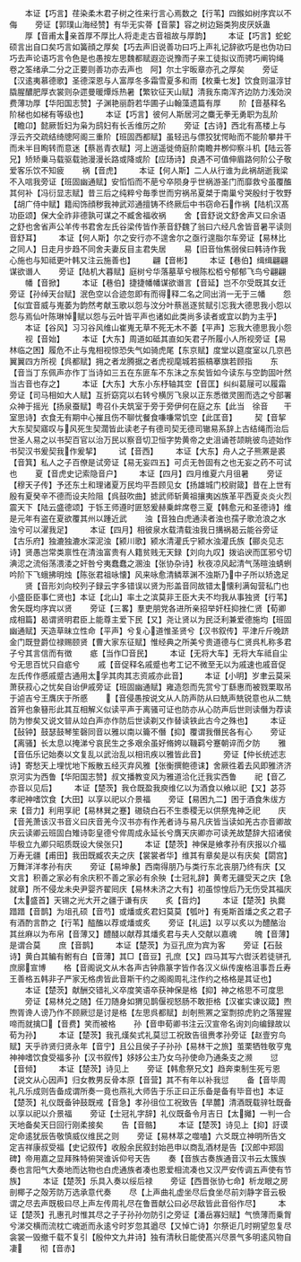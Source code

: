 <!-- { "loadSidebar": true } -->
　　本证【巧言】荏染柔木君子树之徃来行言心焉数之【行苇】四鍭如树序宾以不侮
　　旁证【郭璞山海经赞】有华无实蓇【音蒙】容之树边谿类狗皮厌妖蛊
　　厚【音甫太亲首厚不厚比人将走走古音祖故与厚韵】
　　本证【巧言】蛇蛇硕言出自口矣巧言如簧顔之厚矣【巧去声旧说善功曰巧上声礼记辞欲巧是也伪功曰巧去声论语巧言令色是也愚按左思魏都赋遐迩说豫而子来工徒拟议而骋巧阐钩绳　卷之筌绪承二分之正要则善功亦去声也　阿】尔土宇昄章亦孔之厚矣
　　旁证【汉逺夷慕德歌】圣德深恩与人富厚冬多霜雪夏多和雨【枚乗七发】饮食则温淳甘膬腥醲肥厚衣裳则杂遝曼暖燂烁热暑【繁钦征天山赋】清我东南浑齐边防力浅効湥费薄功厚【华阳国志赞】子渊艳丽蔚若华圃子山翰藻遗篇有厚
　　阶【音基释名阶梯也如梯有等级也】
　　本证【巧言】彼何人斯居河之麋无拳无勇职为乱阶【瞻卬】懿厥哲妇为枭为鸱妇有长舌维厉之阶
　　旁证【古诗】西北有髙楼上与浮云齐交疏结绮牕阿阁三重阶【班固西都赋】虽轻迅与僄狡犹愕眙而不能阶攀井干而未半目眴转而意迷【蔡邕青衣赋】河上逍遥徙倚庭阶南瞻井栁仰察斗机【陆云答兄】矫矫乗马载驱载驰漫漫长路或降或阶【应玚诗】良遇不可值伸眉路何阶公子敬爱客乐饮不知疲
　　祸【音虎】
　　本证【何人斯】二人从行谁为此祸胡逝我梁不入唁我旁证【班固幽通赋】安慆慆而不萉兮卒陨身乎世祸游圣门而靡救兮虽覆醢其何补【冯衍显志赋】昔三后之纯粹兮毎季世而穷祸吊夏桀于南巢兮哭殷纣于牧野【胡广侍中赋】籍闳饰顔秽我神武邓通擅铸不终厥后中书窃命石作祸【陆机汉髙功臣颂】保大全祚非德孰可谋之不臧舍福收祸
　　舍【音舒说文舒舍声又曰余语之舒也舍省声公羊传书君舍左氏谷梁传皆作荼音舒魏了翁曰六经凡舍皆音暑平读则音舒耳】
　　本证【何人斯】尔之安行亦不遑舍尔之亟行遑脂尔车旁证【易林比之同人】日走月步趋不同舍夫妻反目主君失居
　　易【旧音怡焦弱侯曰韩诗作我心施也与知祗更叶韩又注云施善也】
　　翩【音彬】
　　本证【巷伯】缉缉翩翩谋欲谮人
　　旁证【陆机大暮赋】庭树兮华落墓草兮根陈松栢兮郁郁飞鸟兮翩翩
　　幡【音掀】
　　本证【巷伯】捷捷幡幡谋欲谮言【音延】岂不尔受既其女迁旁证【孙绰天台赋】泯色空以合迹忽即有而得释二名之同出消一无于三幡
　　怨【似宜音威与嵬萎为韵然考献玉歌以怨与汶分叶蔡邕逐贫赋引忘我大德思我小怨以怨与焉仙叶陈琳悼赋以怨与云叶皆平声也诸如此类尚多读者或宜以韵为主乎】
　　本证【谷风】习习谷风维山崔嵬无草不死无木不萎【平声】忘我大德思我小怨
　　视【音始】
　　本证【大东】周道如砥其直如矢君子所履小人所视旁证【易林临之困】履危不止与鬼相视惊恐失气如骑虎尾【东京赋】度堂以筵度室以几京邑翼翼四方所视【呉都赋】拥之者龙腾据之者虎视麾城若振槁搴旗若顾指
　　东【音当丁东佩声亦作丁当诗如三五在东匪车不东沬之东矣皆如今读东与空韵固叶然当古音也存之】
　　本证【大东】大东小东杼轴其空【音匡】纠纠葛屦可以履霜旁证【司马相如大人赋】互折窈窕以右转兮横厉飞泉以正东悉徴灵圉而选之兮部署众神于摇光【扬泉蚕赋】粤召仆夫筑室于旁于旁伊何在庭之东【此当　徐音　　干室思诗】衣食无有期中心摧且伤不聊忧餐食嗛嗛常饥空【此匡音】
　　契【音挈大东契契寤叹与风死生契濶皆此读老子有德司契无德司辙易系辞上古结绳而治后世圣人易之以书契百官以治万民以察音切卫恒字势黄帝之史沮诵苍颉眺彼鸟迹始作书契汉书爰契我作爰挈】
　　试【音西】
　　本证【大东】舟人之子熊罴是裘【音箕】私人之子百僚是试旁证【易无妄四五】可贞无咎固有之也无妄之药不可试也
　　夏【音虎史记索隐音户】
　　本证【四月】四月维夏六月徂暑
　　旁证【穆天子传】予还东土和理诸夏万民均平吾顾见女【扬雄城门校尉箴】昔在上世有殷有夏癸辛不德而设夫险阻【呉鼓吹曲】摅武师斩黄祖攘夷凶族革平西夏炎炎火烈震天下【陆云盛德颂】于铄王师遵时匪怒爰赫乗衅席卷三夏【韩愈元和圣德诗】维是元年有盗在夏欲覆其州以踵近武
　　浊【音独白虎通渎者浊也孺子歌沧浪之水浊兮可以濯我足】
　　本证【四月】相彼泉水载清载浊我日搆祸曷云能谷旁证【古乐府】独漉独漉水深泥浊【颍川歌】颍水清灌氏宁颍水浊灌氏族【郦炎见志诗】贤愚岂常类禀性在清浊富贵有人籍贫贱无天録【刘向九叹】拨谄谀而匡邪兮切淟涊之流俗荡渨涹之奸咎兮夷蠢蠢之溷浊【张协杂诗】秋夜凉风起清气荡暄浊蜻蛚吟阶下飞蛾拂明烛【陈张君祖咏懐】风来咏愈清鳞萃渊不浊斯乃中子所以矫逸足
　　贤【音形刘向校列子録云字多错误以贤为形盖音同故错太懐利满匈营私门也小盛臣臣事仁贤也】本证【北山】率土之滨莫非王臣大夫不均我从事独贤【行苇】舍矢既均序宾以贤
　　旁证【三畧】羣吏朋党各进所亲招举奸枉抑挫仁贤【荀卿成相篇】曷谓贤明君臣上能尊主爱下民【又】尧让贤以为民泛利兼爱德施均【班固幽通赋】天造草昧立性命【平声】兮复心道惟圣贤兮【汉书叙传】平津斤斤晚跻金门既登爵位禄赐颐贤【曹大家东征赋】惟经典之所美兮贵道德与仁贤呉札称多君子兮其言信而有徴
　　疷【当作□音民】
　　本证【无将大车】无将大车祗自尘兮无思百忧只自疷兮
　　戚【音促释名戚蹙也考工记不微至无以为戚速也戚音促左氏传作慼戚蹙古通用太孚其肉其志资戚亦此音】
　　本证【小明】岁聿云莫采萧获菽心之忧矣自诒伊戚旁证【班固幽通赋】雍造怨而先赏兮丁繇惠而被戮栗取吊于逌吉兮王膺庆于所慼
　　【音侵愚按说文从人防声防从曰兟声兟锐意也从二兟首笄也象簮形此其互相解义似读平声于离骚可证也防亦从心防声后世则读僭为荐读防为惨矣又说文暜从竝白声亦作防后世读剃又作替读铁此古今之殊也】
　　本证【鼔钟】鼓瑟鼓琴笙磬同音以雅以南以籥不僭【抑】覆谓我僭民各有心
　　旁证【离骚】长太息以掩涕兮哀民生之多艰余虽好脩姱以鞿羁兮蹇朝谇而夕防
　　雅【音伍乐记始奏以文复乱以武治乱以相讯疾以雅皆此音】
　　旁证【仲长统述志诗】寄愁天上埋忧地下叛散五经灭弃风雅【张衡撰鲍德诔】舍厥徃着去风即雅济济京河实为西鲁【华阳国志赞】叔文播教变风为雅道洽化迁我实西鲁
　　祀【音乙亦音以见后】
　　本证【楚茨】我仓既盈我庾维亿以为酒食以飨以祀【又】苾芬孝祀神嗜饮食【大田】以享以祀以介景福
　　旁证【易困九二】困于酒食朱绂方来【音力】利用享祀【易林巽之蹇】磝硗白石不生黍稷无以供祭鬼神乏祀
　　庆【音羌萧该汉书音义曰庆音羌今汉书亦有作羌者诗与易凡庆皆当读如羌古亦音卿故庆云读卿云班固白雉诗彰皇德兮侔周成永延长兮膺天庆卿亦可读羌故楚辞大招诸侯毕极立九卿只昭质既设大侯张只】
　　本证【楚茨】神保是飨孝孙有庆报以介福万寿无疆【甫田】我田既臧农夫之庆【裳裳者华】维其有章矣是以有庆矣【閟宫】万舞洋洋孝孙有庆
　　旁证【易坤彖】西南得朋乃与类行东北丧朋乃终有庆【又文言】积善之家必有余庆积不善之家必有余殃【士冠礼辞】黄耉无疆受天之庆【急就章】所不侵龙未央尹婴齐翟囘庆【易林未济之大有】初虽惊惶后乃无伤受其福庆【太盛首】天锡之光大开之疆于谦有庆
　　炙【音灼】
　　本证【楚茨】执爨踖踖【音鹊】为俎孔硕【音芍】或燔或炙君妇莫莫【瓠叶】有兎斯首燔之炙之君子有酒酌言酢之【行苇】醓醢以荐或燔或炙
　　旁证【礼运】以亨以炙以为醴酪治其丝麻以为布帛【音薄又】醴醆以献荐其燔炙君与夫人交献以嘉魂
　　魄【音薄】是谓合莫
　　庶【音鹊】
　　本证【楚茨】为豆孔庶为宾为客
　　旁证【石鼔诗】黄白其鳊有鲋有白【音薄】其□【音豆】孔庶【又】四马其写六辔沃若徒骈孔庶廓宣博
　　格【音阁说文从木各声古钟鼎篆字皆作各汉义纵传废格沮事吾丘寿王善格五韩非子严家无格虏皆此音斯干约之阁阁周礼注作约之格格是其证也】
　　本证【楚茨】献酬交错礼义卒度笑语卒获神保是格【抑】神之格思不可度思
　　旁证【易林兑之随】任刀随身如猬见鹊偃视怒肠不敢拒格【汉崔实谏议箴】煦煦胥谗人谤乃作不顾厥愆是讨是格【左思呉都赋】刦剞熊罴之室剽掠虎豹之落猩猩啼而就擒□【音费】笑而被格
　　孙【音申荀卿书注云汉宣帝名询刘向编録故以荀为孙】
　　本证【楚茨】我孔熯矣式礼莫愆工祝致告徂赉孝孙旁证【赵壹穷鸟赋】天乎祚贤归贤永年【音宁】且公且侯子子孙孙【易林干之旅】茧栗牺牲敬亨鬼神神嗜饮食受福多孙【汉书叙传】姼姼公主乃女乌孙使命乃通条支之濒
　　愆【音倾】
　　本证【楚茨】诗见上
　　旁证【韩愈祭兄文】趋奔束制生死亏恩【说文从心因声】归女教男反骨本原【音营】其不有年以补我愆
　　备【音毕周礼凡乐成则告备成谓所奏一竟也燕礼大师告于乐正曰正乐备是备有毕音也】本证【楚茨】礼仪既备钟鼓既戒【音急】孝孙徂位工祝致告【旱麓】清酒既载骍牡既备以享以祀以介景福
　　旁证【士冠礼字辞】礼仪既备令月吉日【太攡】一判一合天地备矣天日回行刚柔接矣
　　告【音骼】
　　本证【楚茨】诗见上【抑】訏谟定命逺犹辰告敬慎威仪维民之则
　　旁证【易林萃之噬嗑】六爻既立神明所告文定吉祥康叔受福【史记叙传】收殷余民叙封始邑申以商乱酒材是告【汉郎中郑固碑】帝用嘉之显拜殊特俯哭谁诉仰号天告
　　奏【音族古奏族通音汉书云太簇族奏也言阳气大奏地而达物也白虎通族者凑也恩爱相流凑也又汉严安传调五声使有节族】
　　本证【楚茨】乐具入奏以绥后禄
　　旁证【西晋张协七命】析龙眼之房剖椰子之殻芳防万选承意代奏
　　尽【上声曲礼虚坐尽后食坐尽前刘静字音云极谓之尽去声既极曰尽上声左传周礼尽在鲁晋献公曰必尽敌皆此音俗作尽】
　　本证【楚茨】孔惠孔时惟其尽之子子孙孙勿防引之旁证【潘岳寡妇赋】气愤薄而乗胷兮涕交横而流枕亡魂逝而永逺兮时岁忽其遒尽【又悼亡诗】尔祭讵几时朔望忽复尽衾裳一毁撤千载不复引【殷仲文九井诗】独有清秋日能使髙兴尽景气多明逺风物自凄
　　彻【音赤】
